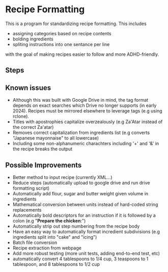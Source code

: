 # Recipe Formatting
This is a program for standardizing recipe formatting. This includes
 - assigning categories based on recipe contents
 - bolding ingredients
 - spliting instructions into one sentance per line

with the goal of making recipes easier to follow and more ADHD-friendly.

## Steps

## Known issues
 - Although this was built with Google Drive in mind, the tag format depends on exact searches which Drive no longer supports (in early 2024). Recipes must be mirrored elsewhere to leverage tags (e.g using rclone).
 - Titles with apostrophies capitalize overzealously (e.g Za'Atar instead of the correct Za'atar)
 - Removes correct capitalization from ingredients list (e.g converts "Japanese mayonnaise" to all lowercase)
 - Including some non-alphanumeric charachters including '+' and '&' in the recipe breaks the output

## Possible Improvements
 - Better method to input recipe (currently XML...)
 - Reduce steps (automatically upload to google drive and run drive formatting script)
 - Automatically add flour, sugar and butter weight given volume in ingredients
 - Mathematical conversion between units instead of hard-coded string replacements
 - Automatically bold descriptors for an instruction if it is followed by a colon (e.g "**Prepare the chicken**:")
 - Automatically strip out step numbering from the recipe body
 - Have an easy way to automatically format incredient subdivisions (e.g ingredients split into "cake" and "icing")
 - Batch file conversion
 - Recipe extraction from webpage
 - Add more robust testing (more unit tests, adding end-to-end test, etc)
 - automatically convert 4 tablespoons to 1/4 cup, 3 teaspoons to 1 tablespoon, and 8 tablespoons to 1/2 cup